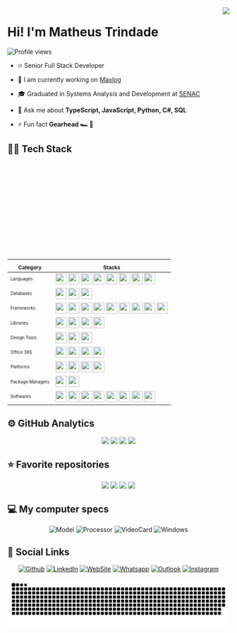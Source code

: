 <img align="right" height="570em" src="https://gist.githubusercontent.com/MatheusLTrindade/fdb1acded15c40f708b58d3c43f4c5b1/raw/15c04f0561eb3ef5f78bdeedc049e5128b01b401/githubcard.svg"/>
<h1 align="left">Hi! I'm Matheus Trindade</h1>
<p align="left">
  <img src="https://komarev.com/ghpvc/?username=MatheusLTrindade&color=76B900&style=for-the-badge" alt="Profile views"/>
</p>

- 🔥 Senior Full Stack Developer

- 🔭 I am currently working on [Maxlog](https://www.luxcel.com.br/)

- 🎓 Graduated in Systems Analysis and Development at [SENAC](https://www.sp.senac.br/)

- 💬 Ask me about **TypeScript, JavaScript, Python, C#, SQL**

- ⚡ Fun fact **Gearhead 🏎️ 🏁**


## 👨‍💻 Tech Stack
| <sub>Category</sub> | <sub>Stacks</sub> |
|         ---         |        ---       |
| <sub><sup>Languages</sup></sub>        | <img src="https://cdn.jsdelivr.net/gh/devicons/devicon/icons/typescript/typescript-original.svg" width=25 height=25 /> <img src="https://cdn.jsdelivr.net/gh/devicons/devicon/icons/javascript/javascript-original.svg" width=25 height=25 /> <img src="https://cdn.jsdelivr.net/gh/devicons/devicon/icons/csharp/csharp-original.svg" width=25 height=25 /> <img src="https://cdn.jsdelivr.net/gh/devicons/devicon/icons/python/python-original.svg" width=25 height=25 />  <img src="https://cdn.jsdelivr.net/gh/devicons/devicon/icons/java/java-original.svg" width=25 height=25 /> <img src="https://cdn.jsdelivr.net/gh/devicons/devicon/icons/html5/html5-original.svg" width=25 height=25 /> <img src="https://cdn.jsdelivr.net/gh/devicons/devicon/icons/css3/css3-original.svg" width=25 height=25 /> <img src="https://cdn.jsdelivr.net/gh/devicons/devicon/icons/sass/sass-original.svg" width=25 height=25 /> |
| <sub><sup>Databases</sup></sub>        | <img src="https://cdn.jsdelivr.net/gh/devicons/devicon@latest/icons/microsoftsqlserver/microsoftsqlserver-original.svg" width=25 height=25 /> <img src="https://cdn.jsdelivr.net/gh/devicons/devicon/icons/mongodb/mongodb-original.svg" width=25 height=25 /> <img src="https://cdn.jsdelivr.net/gh/devicons/devicon/icons/mysql/mysql-original.svg" width=25 height=25 /> |
| <sub><sup>Frameworks</sup></sub>       | <img src="https://cdn.jsdelivr.net/gh/devicons/devicon/icons/nextjs/nextjs-original.svg" width=25 height=25 /> <img src="https://cdn.jsdelivr.net/gh/devicons/devicon@latest/icons/vitejs/vitejs-original.svg" width=25 height=25 /> <img src="https://cdn.jsdelivr.net/gh/devicons/devicon/icons/react/react-original.svg" width=25 height=25 /> <img src="https://cdn.jsdelivr.net/gh/devicons/devicon/icons/nodejs/nodejs-original.svg" width=25 height=25 /> <img src="https://cdn.jsdelivr.net/gh/devicons/devicon@latest/icons/tailwindcss/tailwindcss-original.svg" width=25 height=25 /> <img src="https://cdn.jsdelivr.net/gh/devicons/devicon@latest/icons/materialui/materialui-original.svg" width=25 height=25 /> <img src="https://cdn.jsdelivr.net/gh/devicons/devicon/icons/bootstrap/bootstrap-original.svg" width=25 height=25 /> <img src="https://cdn.jsdelivr.net/gh/devicons/devicon@latest/icons/swagger/swagger-original.svg" width=25 height=25 /> <img src="https://cdn.jsdelivr.net/gh/devicons/devicon@latest/icons/dotnetcore/dotnetcore-original.svg" width=25 height=25 /> |
| <sub><sup>Libraries</sup></sub>        | <img src="https://cdn.jsdelivr.net/gh/devicons/devicon/icons/selenium/selenium-original.svg" width=25 height=25 /> <img src="https://cdn.jsdelivr.net/gh/devicons/devicon/icons/pandas/pandas-original.svg" width=25 height=25 /> <img src="https://cdn.jsdelivr.net/gh/devicons/devicon@latest/icons/lodash/lodash-original.svg" width=25 height=25 /> <img src="https://cdn.jsdelivr.net/gh/devicons/devicon@latest/icons/eslint/eslint-original.svg" width=25 height=25 /> |
| <sub><sup>Design Tools</sup></sub>     | <img src="https://cdn.jsdelivr.net/gh/devicons/devicon/icons/figma/figma-original.svg" width=25 height=25 /> <img src="https://cdn.jsdelivr.net/gh/devicons/devicon@latest/icons/xd/xd-original.svg" width=25 height=25 /> <img src="https://cdn.jsdelivr.net/gh/devicons/devicon/icons/canva/canva-original.svg" width=25 height=25 /> |
| <sub><sup>Office 365</sup></sub>       | <img src="https://iconape.com/wp-content/png_logo_vector/microsoft-office-icon-2019.png" width=25 height=25 /> <img src="https://upload.wikimedia.org/wikipedia/commons/thumb/e/e1/Microsoft_Office_SharePoint_%282019%E2%80%93present%29.svg/512px-Microsoft_Office_SharePoint_%282019%E2%80%93present%29.svg.png?20190925170659" width=25 height=25 /> <img src="https://github.com/microsoft/PowerBI-Icons/blob/main/SVG/Power-BI.svg" width=25 height=25 /> <img src="https://github.com/microsoft/PowerBI-Icons/blob/main/SVG/Power-Automate-Colored.svg" width=25 height=25 /> |
| <sub><sup>Platforms</sup></sub>        | <img src="https://cdn.jsdelivr.net/gh/devicons/devicon@latest/icons/firebase/firebase-original.svg" width=25 height=25 /> <img src="https://cdn.jsdelivr.net/gh/devicons/devicon@latest/icons/amazonwebservices/amazonwebservices-original-wordmark.svg" width=25 height=25 /> <img src="https://cdn.jsdelivr.net/gh/devicons/devicon@latest/icons/azure/azure-original.svg" width=25 height=25 /> <img src="https://cdn.jsdelivr.net/gh/devicons/devicon@latest/icons/azuredevops/azuredevops-original.svg" width=25 height=25 /> |
| <sub><sup>Package Managers</sup></sub> | <img src="https://cdn.jsdelivr.net/gh/devicons/devicon@latest/icons/yarn/yarn-original.svg" width=25 height=25 /> <img src="https://cdn.jsdelivr.net/gh/devicons/devicon/icons/npm/npm-original-wordmark.svg" width=25 height=25 />
| <sub><sup>Softwares</sup></sub>        | <img src="https://cdn.jsdelivr.net/gh/devicons/devicon/icons/vscode/vscode-original.svg" width=25 height=25 /> <img src="https://cdn.jsdelivr.net/gh/devicons/devicon@latest/icons/visualstudio/visualstudio-original.svg" width=25 height=25 /> <img src="https://cdn.jsdelivr.net/gh/devicons/devicon@latest/icons/intellij/intellij-original.svg" width=25 height=25 /> <img src="https://cdn.jsdelivr.net/gh/devicons/devicon/icons/git/git-original.svg" width=25 height=25 /> <img src="https://cdn.jsdelivr.net/gh/devicons/devicon@latest/icons/postman/postman-original.svg" width=25 height=25 /> <img src="https://cdn.jsdelivr.net/gh/devicons/devicon/icons/anaconda/anaconda-original.svg" width=25 height=25 /> <img src="https://cdn.jsdelivr.net/gh/devicons/devicon/icons/jupyter/jupyter-original-wordmark.svg" width=25 height=25 /> <img src="https://cdn.jsdelivr.net/gh/devicons/devicon@latest/icons/unity/unity-original.svg" width=25 height=25 /> |


## ⚙️ GitHub Analytics

<div align="center" width="100%">
<!--   Analytics 1 -->
  <picture>
    <source
      srcset="https://trindade-github-readme-stats.vercel.app/api?username=MatheusLTrindade&show_icons=true&bg_color=282A3600&title_color=fff&text_color=fff&icon_color=31E1F7&hide_border=true&ring_color=25D366&count_private=true"
      media="(prefers-color-scheme: dark)"
    />
    <source
      srcset="https://trindade-github-readme-stats.vercel.app/api?username=MatheusLTrindade&show_icons=true&bg_color=282A3600&title_color=000&text_color=000&icon_color=31E1F7&hide_border=true&ring_color=25D366&count_private=true"
      media="(prefers-color-scheme: light), (prefers-color-scheme: no-preference)"
    />
    <img width="49%" src="https://trindade-github-readme-stats.vercel.app/api?username=MatheusLTrindade" />
  </picture>
<!--   Analytics 2 -->
  <picture>
    <source
      srcset="https://streak-stats.demolab.com?user=MatheusLTrindade&hide_border=true&background=282A3600&stroke=BD93F9&ring=25D366&fire=25D366&currStreakNum=FFFFFF&sideNums=FFFFFF&currStreakLabel=FFFFFF&sideLabels=FFFFFF&dates=BD93F981"
      media="(prefers-color-scheme: dark)"
    />
    <source
      srcset="https://streak-stats.demolab.com?user=MatheusLTrindade&hide_border=true&background=282A3600&stroke=BD93F9&ring=25D366&fire=25D366&currStreakNum=000000&sideNums=000000&currStreakLabel=000000&sideLabels=000000&dates=BD93F981"
      media="(prefers-color-scheme: light), (prefers-color-scheme: no-preference)"
    />
    <img width="49%" src="https://streak-stats.demolab.com?user=MatheusLTrindade" />
  </picture>
<!--   Wakatime -->
  <picture>
    <source
      srcset="https://trindade-github-readme-stats.vercel.app/api/wakatime?username=MatheusLTrindade&layout=compact&bg_color=282A3600&title_color=fff&text_color=fff&hide_border=true&langs_count=10&count_private=true"
      media="(prefers-color-scheme: dark)"
    />
    <source
      srcset="https://trindade-github-readme-stats.vercel.app/api/wakatime?username=MatheusLTrindade&layout=compact&bg_color=282A3600&title_color=000&text_color=000&hide_border=true&langs_count=10&count_private=true"
      media="(prefers-color-scheme: light), (prefers-color-scheme: no-preference)"
    />
    <img align="top" src="https://trindade-github-readme-stats.vercel.app/api/wakatime?username=MatheusLTrindade&layout=compact" />
  </picture>
<!--   Donut -->
  <picture>
    <source
      srcset="https://trindade-github-readme-stats.vercel.app/api/top-langs/?username=MatheusLTrindade&layout=donut&bg_color=282A3600&title_color=fff&text_color=fff&hide_border=true&count_private=true"
      media="(prefers-color-scheme: dark)"
    />
    <source
      srcset="https://trindade-github-readme-stats.vercel.app/api/top-langs/?username=MatheusLTrindade&layout=donut&bg_color=282A3600&title_color=000&text_color=000&hide_border=true&count_private=true"
      media="(prefers-color-scheme: light), (prefers-color-scheme: no-preference)"
    />
    <img width="35%" src="https://trindade-github-readme-stats.vercel.app/api/top-langs/?username=MatheusLTrindade&layout=donut-vertical" />
  </picture>
</div>


## ⭐ Favorite repositories
<div align="center">

<!--   Projeto Integrador 1 -->
  <picture>
    <source
      srcset="https://trindade-github-readme-stats.vercel.app/api/pin/?username=MatheusLTrindade&bg_color=282A3600&title_color=61DDFD&border_color=BD93F9&text_color=fff&icon_color=fff&repo=ProjetoIntegrador1"
      media="(prefers-color-scheme: dark)"
    />
    <source
      srcset="https://trindade-github-readme-stats.vercel.app/api/pin/?username=MatheusLTrindade&bg_color=282A3600&title_color=61DDFD&border_color=BD93F9&text_color=000&icon_color=000&repo=ProjetoIntegrador1"
      media="(prefers-color-scheme: light), (prefers-color-scheme: no-preference)"
    />
    <img src="https://trindade-github-readme-stats.vercel.app/api/pin/?username=MatheusLTrindade" />
  </picture>
<!--   Projeto Integrador 2 -->
  <picture>
    <source
      srcset="https://trindade-github-readme-stats.vercel.app/api/pin/?username=MatheusLTrindade&bg_color=282A3600&title_color=61DDFD&border_color=BD93F9&text_color=fff&icon_color=fff&repo=ProjetoIntegrador2"
      media="(prefers-color-scheme: dark)"
    />
    <source
      srcset="https://trindade-github-readme-stats.vercel.app/api/pin/?username=MatheusLTrindade&bg_color=282A3600&title_color=61DDFD&border_color=BD93F9&text_color=000&icon_color=000&repo=ProjetoIntegrador2"
      media="(prefers-color-scheme: light), (prefers-color-scheme: no-preference)"
    />
    <img src="https://trindade-github-readme-stats.vercel.app/api/pin/?username=MatheusLTrindade" />
  </picture>
<!--   Projeto Integrador 3 -->
  <picture>
    <source
      srcset="https://trindade-github-readme-stats.vercel.app/api/pin/?username=MatheusLTrindade&bg_color=282A3600&title_color=61DDFD&border_color=BD93F9&text_color=fff&icon_color=fff&repo=ProjetoIntegrador3"
      media="(prefers-color-scheme: dark)"
    />
    <source
      srcset="https://trindade-github-readme-stats.vercel.app/api/pin/?username=MatheusLTrindade&bg_color=282A3600&title_color=61DDFD&border_color=BD93F9&text_color=000&icon_color=000&repo=ProjetoIntegrador3"
      media="(prefers-color-scheme: light), (prefers-color-scheme: no-preference)"
    />
    <img src="https://trindade-github-readme-stats.vercel.app/api/pin/?username=MatheusLTrindade" />
  </picture>
<!--   Projeto Integrador 4 -->
  <picture>
    <source
      srcset="https://trindade-github-readme-stats.vercel.app/api/pin/?username=MatheusLTrindade&bg_color=282A3600&title_color=61DDFD&border_color=BD93F9&text_color=fff&icon_color=fff&repo=ProjetoIntegrador4"
      media="(prefers-color-scheme: dark)"
    />
    <source
      srcset="https://trindade-github-readme-stats.vercel.app/api/pin/?username=MatheusLTrindade&bg_color=282A3600&title_color=61DDFD&border_color=BD93F9&text_color=000&icon_color=000&repo=ProjetoIntegrador4"
      media="(prefers-color-scheme: light), (prefers-color-scheme: no-preference)"
    />
    <img src="https://trindade-github-readme-stats.vercel.app/api/pin/?username=MatheusLTrindade" />
  </picture>

</div>
  

## 💻 My computer specs  
<div align="center">
  
  ![Model](https://img.shields.io/badge/DELL-G15-0063B8?style=for-the-badge&logo=dell&logoColor=white)
  ![Processor](https://img.shields.io/badge/Intel-Core_i7_13th-0078DC?style=for-the-badge&logo=intel&logoColor=white)
  ![VideoCard](https://img.shields.io/badge/NVIDIA-GeForce_RTX_4050-76B900?style=for-the-badge&logo=nvidia&logoColor=white)
  ![Windows](https://img.shields.io/badge/Windows-11_Pro-0079D6?style=for-the-badge&logo=windows&logoColor=white)

</div>


## 📱 Social Links
<div align="center">

  [![Github](https://img.shields.io/badge/GitHub-100000?style=for-the-badge&logo=github&logoColor=white)](https://github.com/MatheusLTrindade)
  [![LinkedIn](https://img.shields.io/badge/LinkedIn-0077B5?style=for-the-badge&logo=linkedin&logoColor=white)](https://www.linkedin.com/in/matheusltrindade)
  [![WebSite](https://img.shields.io/badge/WebSite-00ADB5?style=for-the-badge&logo=safari&logoColor=white)](https://matheus-trindade.web.app/)
  [![Whatsapp](https://img.shields.io/badge/WhatsApp-25D366?style=for-the-badge&logo=whatsapp&logoColor=white)](https://wa.me/5511957103895)
  [![Outlook](https://img.shields.io/badge/Outlook-0078D4?style=for-the-badge&logo=microsoft-outlook&logoColor=white)](mailto:matheus.lopes.trindade@hotmail.com)
  [![Instagram](https://img.shields.io/badge/Instagram-E4405F?style=for-the-badge&logo=instagram&logoColor=white)](https://instagram.com/theteu_lt) 

</div>

<div align="center">
  <picture>
    <source media="(prefers-color-scheme: dark)" srcset="https://raw.githubusercontent.com/MatheusLTrindade/MatheusLTrindade/output/snake-dark.svg" />
    <source media="(prefers-color-scheme: light)" srcset="https://raw.githubusercontent.com/MatheusLTrindade/MatheusLTrindade/output/snake.svg" />
    <img alt="Snake animation" src="https://raw.githubusercontent.com/MatheusLTrindade/MatheusLTrindade/output/snake.svg">
  </picture>
</div>
